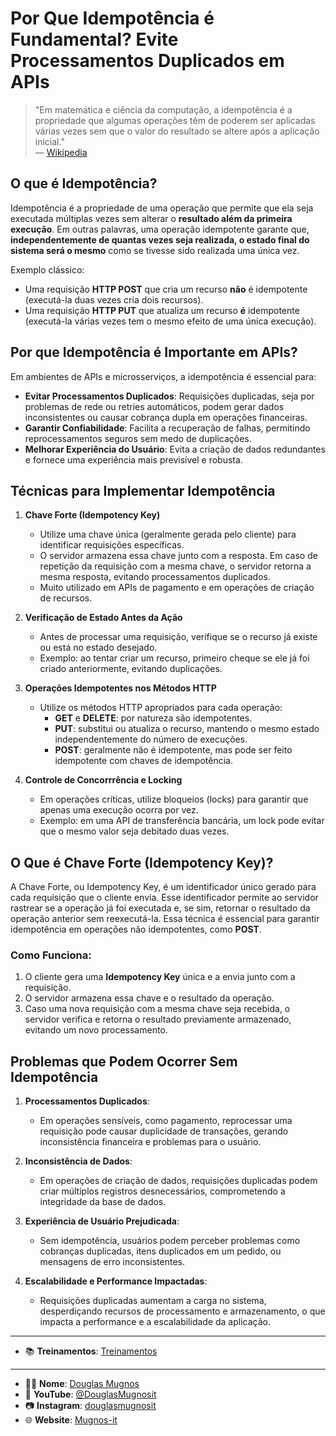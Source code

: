 # Por Que Idempotência é Fundamental? Evite Processamentos Duplicados em APIs

> "Em matemática e ciência da computação, a idempotência é a propriedade que algumas operações têm de poderem ser aplicadas várias vezes sem que o valor do resultado se altere após a aplicação inicial."  
> — [Wikipedia](https://pt.wikipedia.org/wiki/Idempot%C3%AAncia)


## O que é Idempotência?

Idempotência é a propriedade de uma operação que permite que ela seja executada múltiplas vezes sem alterar o **resultado além da primeira execução**. Em outras palavras, uma operação idempotente garante que, **independentemente de quantas vezes seja realizada, o estado final do sistema será o mesmo** como se tivesse sido realizada uma única vez.

Exemplo clássico:
- Uma requisição **HTTP POST** que cria um recurso **não** é idempotente (executá-la duas vezes cria dois recursos).
- Uma requisição **HTTP PUT** que atualiza um recurso **é** idempotente (executá-la várias vezes tem o mesmo efeito de uma única execução).

## Por que Idempotência é Importante em APIs?

Em ambientes de APIs e microsserviços, a idempotência é essencial para:
- **Evitar Processamentos Duplicados**: Requisições duplicadas, seja por problemas de rede ou retries automáticos, podem gerar dados inconsistentes ou causar cobrança dupla em operações financeiras.
- **Garantir Confiabilidade**: Facilita a recuperação de falhas, permitindo reprocessamentos seguros sem medo de duplicações.
- **Melhorar Experiência do Usuário**: Evita a criação de dados redundantes e fornece uma experiência mais previsível e robusta.

## Técnicas para Implementar Idempotência

1. **Chave Forte (Idempotency Key)**
   - Utilize uma chave única (geralmente gerada pelo cliente) para identificar requisições específicas.
   - O servidor armazena essa chave junto com a resposta. Em caso de repetição da requisição com a mesma chave, o servidor retorna a mesma resposta, evitando processamentos duplicados.
   - Muito utilizado em APIs de pagamento e em operações de criação de recursos.

2. **Verificação de Estado Antes da Ação**
   - Antes de processar uma requisição, verifique se o recurso já existe ou está no estado desejado.
   - Exemplo: ao tentar criar um recurso, primeiro cheque se ele já foi criado anteriormente, evitando duplicações.

3. **Operações Idempotentes nos Métodos HTTP**
   - Utilize os métodos HTTP apropriados para cada operação:
     - **GET** e **DELETE**: por natureza são idempotentes.
     - **PUT**: substitui ou atualiza o recurso, mantendo o mesmo estado independentemente do número de execuções.
     - **POST**: geralmente não é idempotente, mas pode ser feito idempotente com chaves de idempotência.

4. **Controle de Concorrrência e Locking**
   - Em operações críticas, utilize bloqueios (locks) para garantir que apenas uma execução ocorra por vez.
   - Exemplo: em uma API de transferência bancária, um lock pode evitar que o mesmo valor seja debitado duas vezes.

## O Que é Chave Forte (Idempotency Key)?

A Chave Forte, ou Idempotency Key, é um identificador único gerado para cada requisição que o cliente envia. Esse identificador permite ao servidor rastrear se a operação já foi executada e, se sim, retornar o resultado da operação anterior sem reexecutá-la. Essa técnica é essencial para garantir idempotência em operações não idempotentes, como **POST**.

### Como Funciona:
1. O cliente gera uma **Idempotency Key** única e a envia junto com a requisição.
2. O servidor armazena essa chave e o resultado da operação.
3. Caso uma nova requisição com a mesma chave seja recebida, o servidor verifica e retorna o resultado previamente armazenado, evitando um novo processamento.

## Problemas que Podem Ocorrer Sem Idempotência

1. **Processamentos Duplicados**:
   - Em operações sensíveis, como pagamento, reprocessar uma requisição pode causar duplicidade de transações, gerando inconsistência financeira e problemas para o usuário.

2. **Inconsistência de Dados**:
   - Em operações de criação de dados, requisições duplicadas podem criar múltiplos registros desnecessários, comprometendo a integridade da base de dados.

3. **Experiência de Usuário Prejudicada**:
   - Sem idempotência, usuários podem perceber problemas como cobranças duplicadas, itens duplicados em um pedido, ou mensagens de erro inconsistentes.

4. **Escalabilidade e Performance Impactadas**:
   - Requisições duplicadas aumentam a carga no sistema, desperdiçando recursos de processamento e armazenamento, o que impacta a performance e a escalabilidade da aplicação.


---

- 📚 **Treinamentos**: [Treinamentos](https://mugnos-it.com/treinamentos/)

---

- 🧑‍🏫  **Nome**: [Douglas Mugnos](https://mugnos-it.com)
- 🎥 **YouTube**: [@DouglasMugnosit](https://www.youtube.com/@DouglasMugnosit)
- 📷 **Instagram**: [douglasmugnosit](https://www.instagram.com/douglasmugnosit/)
- 🌐 **Website**: [Mugnos-it](https://mugnos-it.com)

